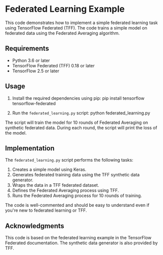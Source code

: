 # Federated Learning Example

This code demonstrates how to implement a simple federated learning task using TensorFlow Federated (TFF). The code trains a simple model on federated data using the Federated Averaging algorithm.

## Requirements

- Python 3.6 or later
- TensorFlow Federated (TFF) 0.18 or later
- TensorFlow 2.5 or later

## Usage

1. Install the required dependencies using pip:
pip install tensorflow tensorflow-federated

2. Run the `federated_learning.py` script:
python federated_learning.py


The script will train the model for 10 rounds of Federated Averaging on synthetic federated data. During each round, the script will print the loss of the model.

## Implementation

The `federated_learning.py` script performs the following tasks:

1. Creates a simple model using Keras.
2. Generates federated training data using the TFF synthetic data generator.
3. Wraps the data in a TFF federated dataset.
4. Defines the Federated Averaging process using TFF.
5. Runs the Federated Averaging process for 10 rounds of training.

The code is well-commented and should be easy to understand even if you're new to federated learning or TFF.

## Acknowledgments

This code is based on the federated learning example in the TensorFlow Federated documentation. The synthetic data generator is also provided by TFF.

